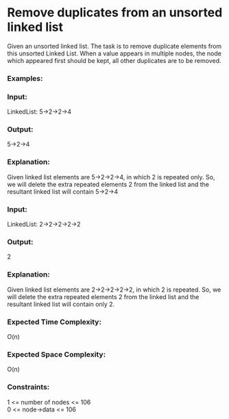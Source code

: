 <h1>Remove duplicates from an unsorted linked list</h1>

Given an unsorted linked list. The task is to remove duplicate elements from this unsorted Linked List. When a value appears in multiple nodes, the node which appeared first should be kept, all other duplicates are to be removed.

<h3>Examples:</h3>

<h3>Input:</h3> LinkedList: 5->2->2->4
<h3>Output:</h3> 5->2->4
<h3>Explanation:</h3> Given linked list elements are 5->2->2->4, in which 2 is repeated only. So, we will delete the extra repeated elements 2 from the linked list and the resultant linked list will contain 5->2->4
 
<h3>Input:</h3> LinkedList: 2->2->2->2->2
<h3>Output:</h3> 2
<h3>Explanation:</h3>Given linked list elements are 2->2->2->2->2, in which 2 is repeated. So, we will delete the extra repeated elements 2 from the linked list and the resultant linked list will contain only 2.
<h3>Expected Time Complexity:</h3> O(n)
<h3>Expected Space Complexity:</h3> O(n)

<h3>Constraints:</h3>
1 <= number of nodes <= 106<br>
0 <= node->data <= 106<br>
